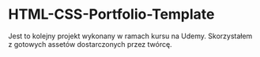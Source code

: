 # HTML-CSS-Portfolio-Template

Jest to kolejny projekt wykonany w ramach kursu na Udemy. Skorzystałem z gotowych assetów dostarczonych przez twórcę.
